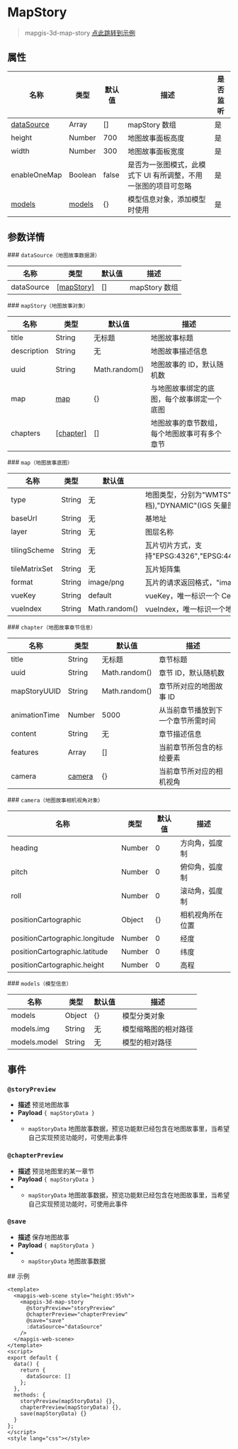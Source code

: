 # MapStory

> mapgis-3d-map-story
> [点此跳转到示例](#example)

## 属性

| 名称                      | 类型                | 默认值 | 描述                                                           | 是否监听 |
| ------------------------- | ------------------- | ------ | -------------------------------------------------------------- | -------- |
| [dataSource](#dataSource) | Array               | []     | mapStory 数组                                                  | 是       |
| height                    | Number              | 700    | 地图故事面板高度                                               | 是       |
| width                     | Number              | 300    | 地图故事面板宽度                                               | 是       |
| enableOneMap              | Boolean             | false  | 是否为一张图模式，此模式下 UI 有所调整，不用一张图的项目可忽略 | 是       |
| [models](#modelObj)       | [models](#modelObj) | {}     | 模型信息对象，添加模型时使用                                   | 是       |

## 参数详情

<span id="dataSource">### `dataSource（地图故事数据源）`</span>

| 名称       | 类型                    | 默认值 | 描述          |
| ---------- | ----------------------- | ------ | ------------- |
| dataSource | [[mapStory]](#mapStory) | []     | mapStory 数组 |

<span id="mapStory">### `mapStory（地图故事对象）`</span>

| 名称        | 类型                  | 默认值        | 描述                                         |
| ----------- | --------------------- | ------------- | -------------------------------------------- |
| title       | String                | 无标题        | 地图故事标题                                 |
| description | String                | 无            | 地图故事描述信息                             |
| uuid        | String                | Math.random() | 地图故事的 ID，默认随机数                    |
| map         | [map](#map)           | {}            | 与地图故事绑定的底图，每个故事绑定一个底图   |
| chapters    | [[chapter]](#chapter) | []            | 地图故事的章节数组，每个地图故事可有多个章节 |

<span id="map">### `map（地图故事底图）`</span>

| 名称          | 类型   | 默认值        | 描述                                                                                                              |
| ------------- | ------ | ------------- | ----------------------------------------------------------------------------------------------------------------- |
| type          | String | 无            | 地图类型，分别为"WMTS","WMS","TILE"(IGS 瓦片),"DOC"(IGS 地图文档),"DYNAMIC"(IGS 矢量图层),"GeoJSON"(GeoJSON 数据) |
| baseUrl       | String | 无            | 基地址                                                                                                            |
| layer         | String | 无            | 图层名称                                                                                                          |
| tilingScheme  | String | 无            | 瓦片切片方式，支持"EPSG:4326","EPSG:4490","EPSG:4610","EPSG:4214","EPSG:3857"                                     |
| tileMatrixSet | String | 无            | 瓦片矩阵集                                                                                                        |
| format        | String | image/png     | 瓦片的请求返回格式，"image/png","tiles"等                                                                         |
| vueKey        | String | default       | vueKey，唯一标识一个 Cesium 球体，分屏时使用                                                                      |
| vueIndex      | String | Math.random() | vueIndex，唯一标识一个地图图层                                                                                    |

<span id="chapter">### `chapter（地图故事章节信息）`</span>

| 名称          | 类型              | 默认值        | 描述                               |
| ------------- | ----------------- | ------------- | ---------------------------------- |
| title         | String            | 无标题        | 章节标题                           |
| uuid          | String            | Math.random() | 章节 ID，默认随机数                |
| mapStoryUUID  | String            | Math.random() | 章节所对应的地图故事 ID            |
| animationTime | Number            | 5000          | 从当前章节播放到下一个章节所需时间 |
| content       | String            | 无            | 章节描述信息                       |
| features      | Array             | []            | 当前章节所包含的标绘要素           |
| camera        | [camera](#camera) | {}            | 当前章节所对应的相机视角           |

<span id="camera">### `camera（地图故事相机视角对象）`</span>

| 名称                           | 类型   | 默认值 | 描述             |
| ------------------------------ | ------ | ------ | ---------------- |
| heading                        | Number | 0      | 方向角，弧度制   |
| pitch                          | Number | 0      | 俯仰角，弧度制   |
| roll                           | Number | 0      | 滚动角，弧度制   |
| positionCartographic           | Object | {}     | 相机视角所在位置 |
| positionCartographic.longitude | Number | 0      | 经度             |
| positionCartographic.latitude  | Number | 0      | 纬度             |
| positionCartographic.height    | Number | 0      | 高程             |

<span id="modelObj">### `models（模型信息）`</span>

| 名称         | 类型   | 默认值 | 描述                 |
| ------------ | ------ | ------ | -------------------- |
| models       | Object | {}     | 模型分类对象         |
| models.img   | String | 无     | 模型缩略图的相对路径 |
| models.model | String | 无     | 模型的相对路径       |

## 事件

### `@storyPreview`

- **描述** 预览地图故事
- **Payload** `{ mapStoryData }`
- - `mapStoryData` 地图故事数据，预览功能默已经包含在地图故事里，当希望自己实现预览功能时，可使用此事件

### `@chapterPreview`

- **描述** 预览地图里的某一章节
- **Payload** `{ mapStoryData }`
- - `mapStoryData` 地图故事数据，预览功能默已经包含在地图故事里，当希望自己实现预览功能时，可使用此事件

### `@save`

- **描述** 保存地图故事
- **Payload** `{ mapStoryData }`
- - `mapStoryData` 地图故事数据

<span id="example">## 示例</span>

```vue
<template>
  <mapgis-web-scene style="height:95vh">
    <mapgis-3d-map-story
      @storyPreview="storyPreview"
      @chapterPreview="chapterPreview"
      @save="save"
      :dataSource="dataSource"
    />
  </mapgis-web-scene>
</template>
<script>
export default {
  data() {
    return {
      dataSource: []
    };
  },
  methods: {
    storyPreview(mapStoryData) {},
    chapterPreview(mapStoryData) {},
    save(mapStoryData) {}
  }
};
</script>
<style lang="css"></style>
```
